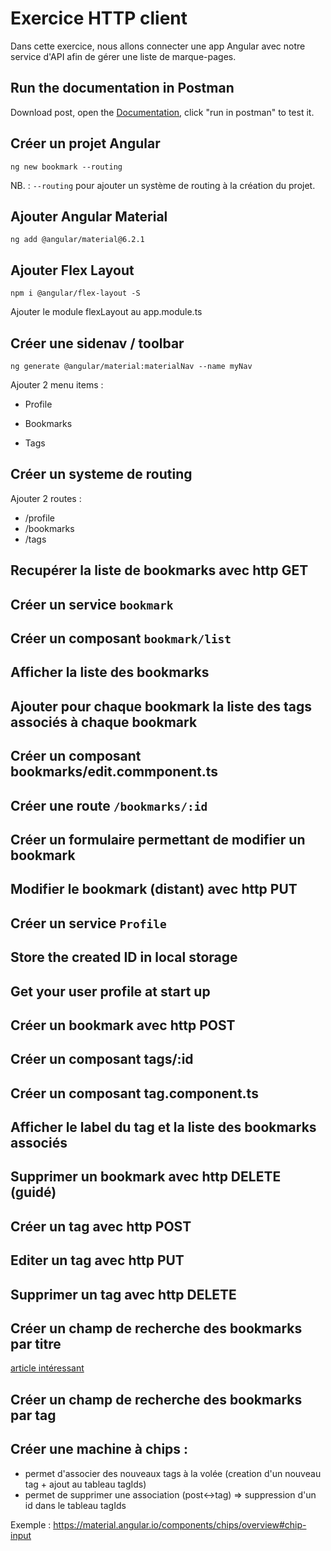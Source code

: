# Exercice HTTP client

Dans cette exercice, nous allons connecter une app Angular avec notre service d'API afin de gérer une liste de marque-pages.

## Run the documentation in Postman

Download post, open the [Documentation](https://documenter.getpostman.com/view/214868/RWM9uVkb), click "run in postman" to test it.

## Créer un projet Angular

`ng new bookmark --routing`

NB. : `--routing` pour ajouter un système de routing à la création du projet.

## Ajouter Angular Material

`ng add @angular/material@6.2.1`

## Ajouter Flex Layout

`npm i @angular/flex-layout -S`

Ajouter le module flexLayout au app.module.ts

## Créer une sidenav / toolbar

`ng generate @angular/material:materialNav --name myNav`

Ajouter 2 menu items :

* Profile

* Bookmarks

* Tags

## Créer un systeme de routing

Ajouter 2 routes :

* /profile
* /bookmarks
* /tags

## Recupérer la liste de bookmarks avec http GET

## Créer un service `bookmark`

## Créer un composant `bookmark/list` 

## Afficher la liste des bookmarks

## Ajouter pour chaque bookmark la liste des tags associés à chaque bookmark

## Créer un composant bookmarks/edit.commponent.ts

## Créer une route `/bookmarks/:id`

## Créer un formulaire permettant de modifier un bookmark

## Modifier le bookmark (distant) avec http PUT

## Créer un service `Profile`

## Store the created ID in local storage

## Get your user profile at start up

## Créer un bookmark avec http POST

## Créer un composant tags/:id

## Créer un composant tag.component.ts

## Afficher le label du tag et la liste des bookmarks associés

## Supprimer un bookmark avec http DELETE (guidé)

## Créer un tag avec http POST

## Editer un tag avec http PUT

## Supprimer un tag avec http DELETE

## Créer un champ de recherche des bookmarks par titre

[article intéressant](https://itnext.io/using-angular-6-material-auto-complete-with-async-data-6d89501c4b79)

## Créer un champ de recherche des bookmarks par tag

## Créer une machine à chips :
  
  * permet d'associer des nouveaux tags à la volée (creation d'un nouveau tag + ajout au tableau tagIds)
  * permet de supprimer une association (post<->tag) => suppression d'un id dans le tableau tagIds
  
Exemple : https://material.angular.io/components/chips/overview#chip-input

